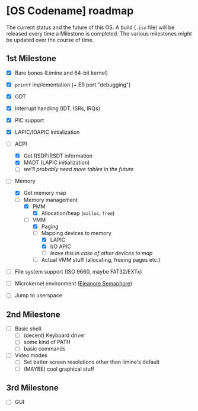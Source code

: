 # [OS Codename] roadmap

The current status and the future of this OS.
A build (`.iso` file) will be released every time a Milestone is completed. The various milestones _might_ be updated over the course of time.

## 1st Milestone

- [X] Bare bones (Limine and 64-bit kernel)

- [X] `printf` implementation (+ E9 port "debugging")

- [X] GDT
- [X] Interrupt handling (IDT, ISRs, IRQs)
- [X] PIC support
- [X] LAPIC/IOAPIC Initialization

- [ ] ACPI
  - [X] Get RSDP/RSDT information
  - [X] MADT (LAPIC initialization)
  - [ ] _we'll probably need more tables in the future_

- [ ] Memory
  - [X] Get memory map
  - [ ] Memory management
    - [X] PMM
      - [X] Allocation/heap (`malloc`, `free`)
    - [ ] VMM
      - [X] Paging
      - [ ] Mapping devices to memory
        - [X] LAPIC
        - [X] I/O APIC
        - [ ] _leave this in case of other devices to map_
      - [ ] Actual VMM stuff (allocating, freeing pages etc.)

- [ ] File system support (ISO 9660, maybe FAT32/EXTx)

- [ ] Microkernel environment ([Eleanore Semaphore](https://wiki.osdev.org/Eleanore_Semaphore))
- [ ] Jump to userspace

## 2nd Milestone
- [ ] Basic shell
  - [ ] (decent) Keyboard driver
  - [ ] some kind of PATH
  - [ ] basic commands
- [ ] Video modes
  - [ ] Set better screen resolutions other than limine's default
  - [ ] (MAYBE) cool graphical stuff

## 3rd Milestone
- [ ] GUI